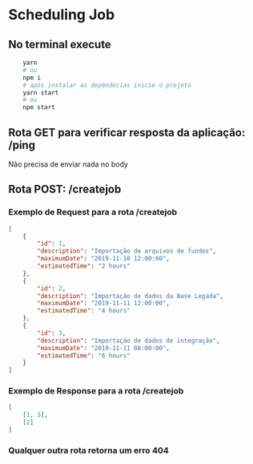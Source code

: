 # Scheduling Job

## No terminal execute

```sh
    yarn
    # ou
    npm i
    # após instalar as depêndecias inicie o projeto
    yarn start
    # ou
    npm start
```

## Rota GET para verificar resposta da aplicação: /ping
Não precisa de enviar nada no body
## Rota POST: /createjob

### Exemplo de Request para a rota /createjob
```json
[
    {
        "id": 1,
        "description": "Importação de arquivos de fundos",
        "maximumDate": "2019-11-10 12:00:00",
        "estimatedTime": "2 hours"
    },
    {
        "id": 2,
        "description": "Importação de dados da Base Legada",
        "maximumDate": "2019-11-11 12:00:00",
        "estimatedTime": "4 hours"
    },
    {
        "id": 3,
        "description": "Importação de dados de integração",
        "maximumDate": "2019-11-11 08:00:00",
        "estimatedTime": "6 hours"
    }
]
```

### Exemplo de Response para a rota /createjob

```json
[
    [1, 3],
    [2]
]
```

### Qualquer outra rota retorna um erro 404
